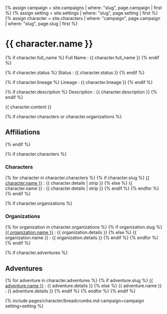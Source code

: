 {% assign campaign = site.campaigns | where: "slug", page.campaign | first %}
{% assign setting = site.settings | where: "slug", page.setting | first %}
{% assign character = site.characters | where: "campaign", page.campaign | where: "slug", page.slug | first %}

# {{ character.name }}

{% if character.full_name %}
Full Name
: {{ character.full_name }}
{% endif %}

{% if character.status %}
Status
: {{ character.status }}
{% endif %}

{% if character.lineage %}
Lineage
: {{ character.lineage }}
{% endif %}

{% if character.description %}
Description
: {{ character.description }}
{% endif %}

{{ character.content }}

{% if character.characters or character.organizations %}
## Affiliations
{% endif %}

{% if character.characters %}
### Characters

{% for character in character.characters %}
{% if character.slug %}
[{{ character.name }}]({{site.baseurl}}/campaigns/{{page.campaign}}/characters/{{character.slug}})
: {{ character.details | strip }}
{% else %}
{{ character.name }}
: {{ character.details | strip }}
{% endif %}
{% endfor %}
{% endif %}

{% if character.organizations %}
### Organizations

{% for organization in character.organizations %}
{% if organization.slug %}
[{{ organization.name }}]({{site.baserul}}/campaigns/{{page.campaign}}/organizations/{{organization.slug}})
: {{ organization.details }}
{% else %}
{{ organization.name }}
: {{ organization.details }}
{% endif %}
{% endfor %}
{% endif %}

{% if character.adventures %}
## Adventures

{% for adventure in character.adventures %}
{% if adventure.slug %}
[{{ adventure.name }}]({{site.baseurl}}/campaigns/{{page.campaign}}/adventures/{{adventure.slug}})
: {{ adventure.details }}
{% else %}
{{ adventure.name }}
: {{ adventure.details }}
{% endif %}
{% endfor %}
{% endif %}

{% include pages/character/breadcrumbs.md campaign=campaign setting=setting %}
